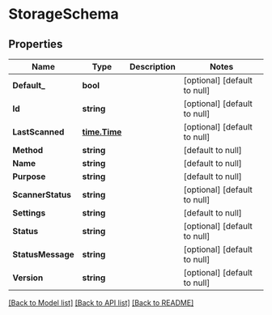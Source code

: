 # StorageSchema

## Properties
Name | Type | Description | Notes
------------ | ------------- | ------------- | -------------
**Default_** | **bool** |  | [optional] [default to null]
**Id** | **string** |  | [optional] [default to null]
**LastScanned** | [**time.Time**](time.Time.md) |  | [optional] [default to null]
**Method** | **string** |  | [default to null]
**Name** | **string** |  | [default to null]
**Purpose** | **string** |  | [default to null]
**ScannerStatus** | **string** |  | [optional] [default to null]
**Settings** | **string** |  | [default to null]
**Status** | **string** |  | [optional] [default to null]
**StatusMessage** | **string** |  | [optional] [default to null]
**Version** | **string** |  | [optional] [default to null]

[[Back to Model list]](../README.md#documentation-for-models) [[Back to API list]](../README.md#documentation-for-api-endpoints) [[Back to README]](../README.md)


